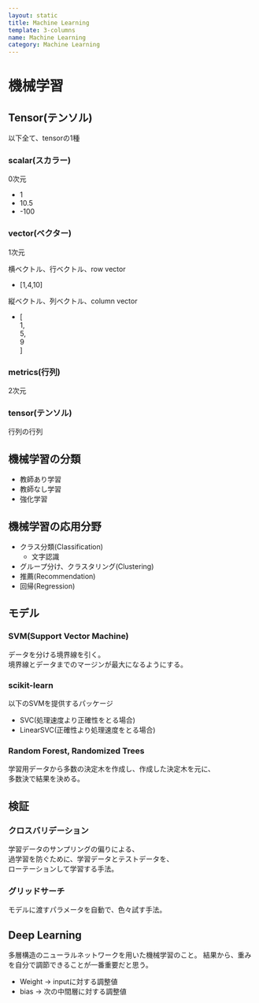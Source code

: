 ```yaml
---
layout: static
title: Machine Learning
template: 3-columns
name: Machine Learning
category: Machine Learning
---
```


# 機械学習

## Tensor(テンソル)
以下全て、tensorの1種

### scalar(スカラー)
0次元
- 1
- 10.5
- -100

### vector(ベクター)
1次元

横ベクトル、行ベクトル、row vector
- [1,4,10]

縦ベクトル、列ベクトル、column vector
- [  
1,  
5,  
9  
]  

### metrics(行列)
2次元

### tensor(テンソル)
行列の行列

## 機械学習の分類
- 教師あり学習
- 教師なし学習
- 強化学習

## 機械学習の応用分野
- クラス分類(Classification)
  + 文字認識
- グループ分け、クラスタリング(Clustering)
- 推薦(Recommendation)
- 回帰(Regression)

## モデル

### SVM(Support Vector Machine)
データを分ける境界線を引く。  
境界線とデータまでのマージンが最大になるようにする。

### scikit-learn
以下のSVMを提供するパッケージ
- SVC(処理速度より正確性をとる場合)
- LinearSVC(正確性より処理速度をとる場合)

### Random Forest, Randomized Trees
学習用データから多数の決定木を作成し、作成した決定木を元に、  
多数決で結果を決める。

## 検証

### クロスバリデーション
学習データのサンプリングの偏りによる、  
過学習を防ぐために、学習データとテストデータを、   
ローテーションして学習する手法。

### グリッドサーチ
モデルに渡すパラメータを自動で、色々試す手法。

## Deep Learning
多層構造のニューラルネットワークを用いた機械学習のこと。
結果から、重みを自分で調節できることが一番重要だと思う。  

- Weight -> inputに対する調整値
- bias -> 次の中間層に対する調整値
